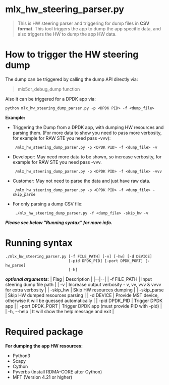 # mlx_hw_steering_parser.py
> This is HW steering parser and triggering for dump files in **CSV
> format**.
> This tool triggers the app to dump the app specific data,
> and also triggers the HW to dump the app HW data.

How to trigger the HW steering dump
===================================
The dump can be triggered by calling the dump API directly via:
>  mlx5dr_debug_dump function

Also it can be triggered for a DPDK app via:

    python mlx_hw_steering_dump_parser.py -p <DPDK PID> -f <dump_file>

**Example:**

 - Triggering the Dump from a DPDK app, with dumping HW resources and
   parsing them. (For more data to show you need to pass more
   verbosity, for example for RAW STE you need pass -vvv):

		/mlx_hw_steering_dump_parser.py -p <DPDK PID> -f <dump_file> -v

 - Developer: May need more data to be shown, so increase verbosity,
                for example for RAW STE you need pass -vvv.

        /mlx_hw_steering_dump_parser.py -p <DPDK PID> -f <dump_file> -vvv

 - Customer: May not need to parse the data and just have raw data.
 
        /mlx_hw_steering_dump_parser.py -p <DPDK PID> -f <dump_file> -skip_parse

 - For only parsing a dump CSV file:

        ./mlx_hw_steering_dump_parser.py -f <dump_file> -skip_hw -v

 ***Please see below "Running syntax" for more info.***
 
Running syntax
==============

    ./mlx_hw_steering_parser.py [-f FILE_PATH] [-v] [-hw] [-d DEVICE]
                                [-pid DPDK_PID] [-port DPDK_PORT] [-hw_parse]
                                [-h]

***optional arguments:***
| Flag | Description |
|--|--|
| -f FILE_PATH | Input steering dump file path |
| -v | Increase output verbosity - v, vv, vvv & vvvv for extra verbosity |
| -skip_hw | Skip HW resources dumping |
| -skip_parse | Skip HW dumped resources parsing |
| -d DEVICE | Provide MST device, otherwise it will be guessed automatically |
| -pid DPDK_PID | Trigger DPDK app <PID> |
| -port DPDK_PORT | Trigger DPDK app <PORT> (must provide PID with -pid) |
| -h, --help | It will show the help message and exit |

Required package
===================
**For dumping the app HW resources:**
 - Python3
 - Scapy
 - Cython
 - Pyverbs (Install RDMA-CORE after Cython)
 - MFT (Version 4.21 or higher)
